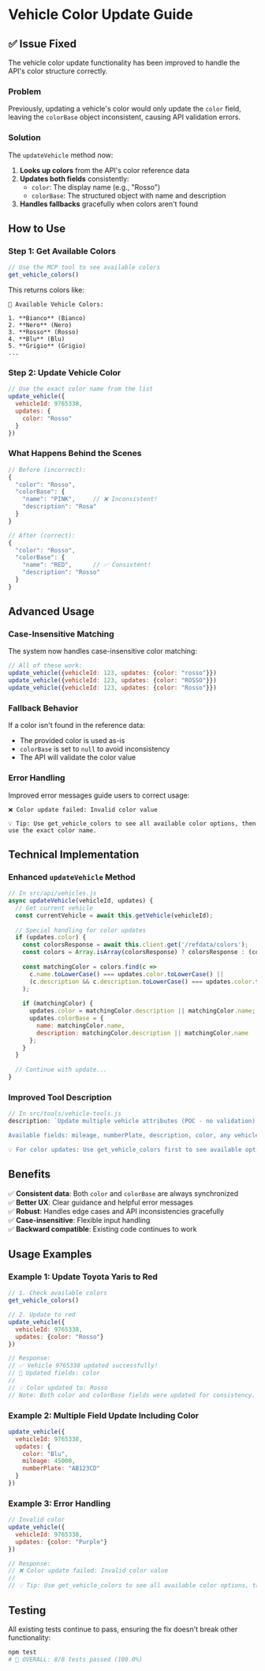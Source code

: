 # Vehicle Color Update Guide

## ✅ **Issue Fixed**

The vehicle color update functionality has been improved to handle the API's color structure correctly.

### **Problem**
Previously, updating a vehicle's color would only update the `color` field, leaving the `colorBase` object inconsistent, causing API validation errors.

### **Solution**
The `updateVehicle` method now:
1. **Looks up colors** from the API's color reference data
2. **Updates both fields** consistently:
   - `color`: The display name (e.g., "Rosso")
   - `colorBase`: The structured object with name and description
3. **Handles fallbacks** gracefully when colors aren't found

## **How to Use**

### **Step 1: Get Available Colors**
```javascript
// Use the MCP tool to see available colors
get_vehicle_colors()
```

This returns colors like:
```
🎨 Available Vehicle Colors:

1. **Bianco** (Bianco)
2. **Nero** (Nero) 
3. **Rosso** (Rosso)
4. **Blu** (Blu)
5. **Grigio** (Grigio)
...
```

### **Step 2: Update Vehicle Color**
```javascript
// Use the exact color name from the list
update_vehicle({
  vehicleId: 9765338,
  updates: {
    color: "Rosso"
  }
})
```

### **What Happens Behind the Scenes**
```javascript
// Before (incorrect):
{
  "color": "Rosso",
  "colorBase": {
    "name": "PINK",     // ❌ Inconsistent!
    "description": "Rosa"
  }
}

// After (correct):
{
  "color": "Rosso",
  "colorBase": {
    "name": "RED",      // ✅ Consistent!
    "description": "Rosso"
  }
}
```

## **Advanced Usage**

### **Case-Insensitive Matching**
The system now handles case-insensitive color matching:
```javascript
// All of these work:
update_vehicle({vehicleId: 123, updates: {color: "rosso"}})
update_vehicle({vehicleId: 123, updates: {color: "ROSSO"}})
update_vehicle({vehicleId: 123, updates: {color: "Rosso"}})
```

### **Fallback Behavior**
If a color isn't found in the reference data:
- The provided color is used as-is
- `colorBase` is set to `null` to avoid inconsistency
- The API will validate the color value

### **Error Handling**
Improved error messages guide users to correct usage:
```
❌ Color update failed: Invalid color value

💡 Tip: Use get_vehicle_colors to see all available color options, then use the exact color name.
```

## **Technical Implementation**

### **Enhanced `updateVehicle` Method**
```javascript
// In src/api/vehicles.js
async updateVehicle(vehicleId, updates) {
  // Get current vehicle
  const currentVehicle = await this.getVehicle(vehicleId);
  
  // Special handling for color updates
  if (updates.color) {
    const colorsResponse = await this.client.get('/refdata/colors');
    const colors = Array.isArray(colorsResponse) ? colorsResponse : (colorsResponse.values || []);
    
    const matchingColor = colors.find(c => 
      c.name.toLowerCase() === updates.color.toLowerCase() ||
      (c.description && c.description.toLowerCase() === updates.color.toLowerCase())
    );
    
    if (matchingColor) {
      updates.color = matchingColor.description || matchingColor.name;
      updates.colorBase = {
        name: matchingColor.name,
        description: matchingColor.description || matchingColor.name
      };
    }
  }
  
  // Continue with update...
}
```

### **Improved Tool Description**
```javascript
// In src/tools/vehicle-tools.js
description: `Update multiple vehicle attributes (POC - no validation)

Available fields: mileage, numberPlate, description, color, any vehicle attribute

💡 For color updates: Use get_vehicle_colors first to see available options, then use the exact color name.`
```

## **Benefits**

✅ **Consistent data**: Both `color` and `colorBase` are always synchronized  
✅ **Better UX**: Clear guidance and helpful error messages  
✅ **Robust**: Handles edge cases and API inconsistencies gracefully  
✅ **Case-insensitive**: Flexible input handling  
✅ **Backward compatible**: Existing code continues to work  

## **Usage Examples**

### **Example 1: Update Toyota Yaris to Red**
```javascript
// 1. Check available colors
get_vehicle_colors()

// 2. Update to red
update_vehicle({
  vehicleId: 9765338,
  updates: {color: "Rosso"}
})

// Response:
// ✅ Vehicle 9765338 updated successfully!
// 📝 Updated fields: color
// 
// 💡 Color updated to: Rosso
// Note: Both color and colorBase fields were updated for consistency.
```

### **Example 2: Multiple Field Update Including Color**
```javascript
update_vehicle({
  vehicleId: 9765338,
  updates: {
    color: "Blu",
    mileage: 45000,
    numberPlate: "AB123CD"
  }
})
```

### **Example 3: Error Handling**
```javascript
// Invalid color
update_vehicle({
  vehicleId: 9765338,
  updates: {color: "Purple"}
})

// Response:
// ❌ Color update failed: Invalid color value
// 
// 💡 Tip: Use get_vehicle_colors to see all available color options, then use the exact color name.
```

## **Testing**

All existing tests continue to pass, ensuring the fix doesn't break other functionality:

```bash
npm test
# 🎯 OVERALL: 8/8 tests passed (100.0%)
```